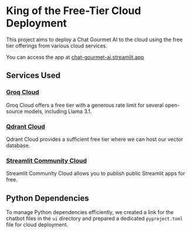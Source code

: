 # King of the Free-Tier Cloud Deployment

This project aims to deploy a Chat Gourmet AI to the cloud using the free tier offerings from various cloud services.

You can access the app at [chat-gourmet-ai.streamlit.app](https://chat-gourmet-ai.streamlit.app)

## Services Used

### [Groq Cloud](https://console.groq.com/docs/quickstart)

Groq Cloud offers a free tier with a generous rate limit for several open-source models, including Llama 3.1.

### [Qdrant Cloud](https://qdrant.tech/pricing/)

Qdrant Cloud provides a sufficient free tier where we can host our vector database.

### [Streamlit Community Cloud](https://docs.streamlit.io/deploy/streamlit-community-cloud)

Streamlit Community Cloud allows you to publish public Streamlit apps for free.

## Python Dependencies

To manage Python dependencies efficiently, we created a link for the chatbot files in the `ui` directory and prepared a dedicated `pyproject.toml` file for cloud deployment.
